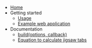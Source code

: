 - [Home](/)
- Getting started
  - [Usage](usage.md)
  - [Example web application](quickstart.md)
- Documentation
  - [build(options, callback)](build.md)
  - [Equation to calculate jigsaw tabs](functions_used.md)
